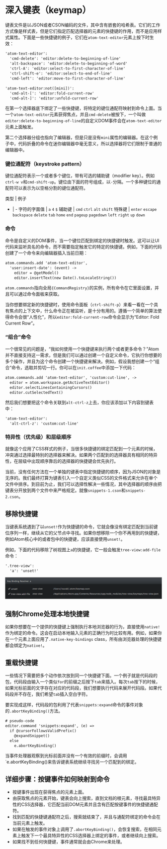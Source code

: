 <!-- 译者：Github@wizadforcel -->

# 深入键表（keymap） #

键表文件是以JSON或者CSON编码的文件，其中含有嵌套的哈希表。它们的工作方式像是样式表，但是它们指定匹配选择器的元素的快捷键的作用，而不是应用样式属性。下面是一些快捷键的例子，它们在`atom-text-editor`元素上按下时生效：

```
'atom-text-editor':
  'cmd-delete': 'editor:delete-to-beginning-of-line'
  'alt-backspace': 'editor:delete-to-beginning-of-word'
  'ctrl-A': 'editor:select-to-first-character-of-line'
  'ctrl-shift-e': 'editor:select-to-end-of-line'
  'cmd-left': 'editor:move-to-first-character-of-line'

'atom-text-editor:not([mini])':
  'cmd-alt-[': 'editor:fold-current-row'
  'cmd-alt-]': 'editor:unfold-current-row'
```

在第一个选择器底下绑定了一些快捷键，将特定的键位通配符映射到命令上面。当一个`atom-text-editor`元素获得焦点，并且`cmd-delete`被按下，一个叫做`editor:delete-to-beginning-of-line`的自定义DOM事件会在`atom-text-editor`元素上面触发。

第二个选择器分组也指向了编辑器，但是只是没有`mini`属性的编辑器。在这个例子中，代码折叠的命令在迷你编辑器中毫无意义，所以选择器将它们限制于普通的编辑器中。

### 键位通配符（keystroke pattern） ###

键位通配符表示一个或者多个键位，带有可选的辅助键（modifier key）。例如`ctrl-w v`和`cmd-shift-up`。键位由下面的符号组成，以`-`分隔。一个多种键位的通配符可以表示为以空格分割的键位通配符。

类型 | 例子
- | -
字符的字面值 | `a` `4` `$`
辅助键 | `cmd` `ctrl` `alt` `shift`
特殊键 | `enter` `escape` `backspace` `delete` `tab` `home` `end` `pageup` `pagedown` `left` `right` `up` `down`

### 命令 ###

命令是自定义的DOM事件，当一个键位匹配到绑定的快捷键时触发。这可以让UI代码来监听具名的命令，而不需要指定触发它的特定的快捷键。例如，下面的代码创建了一个命令来向编辑器插入当前日期：

```
atom.commands.add 'atom-text-editor',
  'user:insert-date': (event) ->
    editor = @getModel()
    editor.insertText(new Date().toLocaleString())
```

`atom.commands`指向全局`{CommandRegistry}`的实例，所有命令在它里面设置，并且可以通过命令面板来获取。

当你想要绑定新的快捷键时，使用命令面板（`ctrl-shift-p`）来看一看在一个具有焦点的上下文中，什么命令正在被监听，是十分有用的。遵循一个简单的算法使得命令会很“人性化”，所以`editor:fold-current-row`命令会显示为“Editor: Fold Current Row”。

### “组合”命令 ###

一个很常见的问题是，“我如何使用一个快捷键来执行两个或者更多命令？”Atom并不直接支持这一需求，但是我们可以通过创建一个自定义命令，它执行你想要的多个操作，并且为这个命令创建一个快捷键来解决。例如，假设我想创建一个“组合”命令，选取并剪切一行。你可以在`init.coffee`中添加一下代码：

```
atom.commands.add 'atom-text-editor', 'custom:cut-line', ->
  editor = atom.workspace.getActiveTextEditor()
  editor.selectLinesContainingCursors()
  editor.cutSelectedText()
```

然后我们想要把这个命令关联到`alt-ctrl-z`上去，你应该添加以下内容到键表中：

```
'atom-text-editor':
  'alt-ctrl-z': 'custom:cut-line'
```

### 特异性（优先级）和层级顺序 ###

就像这个应用了CSS样式的例子，当很多快捷键的绑定匹配到一个元素的时候，冲突通过选择最特别的选择器来解决。如果两个匹配到的选择器具有相同的特异性，在层级中出现顺序靠后的选择器的快捷键会优先执行。

当前，没有任何方法在一个单独的键表中指定快捷键的顺序，因为JSON的对象是无序的。我们最终打算为键表引入一个自定义类似CSS的文件格式来允许在单个文件中排序。到目前为止，我们可以选择性解决一些情况，其中选择器的顺序由把键表分开放到两个文件中来严格规定。就像`snippets-1.cson`和`snippets-2.cson`。

## 移除快捷键 ##

当键表系统遇到了以`unset!`作为快捷键的命令，它就会像没有绑定匹配到当前键位序列一样，继续从它的父节点中寻找。如果你想移除一个你不再用到的快捷键，例如Atom核心中的或者包中的快捷键，应该直接使用`unset!`。

例如，下面的代码移除了树视图上`a`的快捷键，它一般会触发`tree-view:add-file`命令：

```
'.tree-view':
  'a': 'unset!'
```

![](img/keybinding.png)

## 强制Chrome处理本地快捷键 ##

如果你想要在一个提供的快捷键上强制执行本地浏览器的行为，直接使用`native!`作为绑定的命令。这会在启动本地输入元素的正确行为时比较有用。例如，如果你在一个元素上面应用了`.native-key-bindings` class，所有由浏览器处理的快捷键都会绑定为`native!`。

## 重载快捷键 ##

一些情况下需要把多个动作依次放到同一个快捷键下面。一个例子就是代码段的包，代码段由输入一个类似`for`的前缀之后按下`tab`来插入。每次`tab`按下的时候，如果光标前面的文字存在对应的代码段，我们想要执行代码来展开代码段。如果代码段并不存在，我们希望`tab`插入空白字符。

要实现成这样，代码段的包利用了代表`snippets:expand`命令的事件对象的`.abortKeyBinding()`方法。

```
# pseudo-code
editor.command 'snippets:expand', (e) =>
  if @cursorFollowsValidPrefix()
    @expandSnippet()
  else
    e.abortKeyBinding()
```

当事件处理器观察到光标前面并没有一个有效的前缀时，会调用`e.abortKeyBinding()来告诉键表系统继续寻找另一个匹配到的绑定。

## 详细步骤：按键事件如何映射到命令 ##

+ 按键事件出现在获得焦点的元素上面。
+ 由获取焦点的元素开始，键表会向上搜索，直到文档的根元素，寻找最具特异性的CSS选择器，它匹配当前DOM元素并且含有匹配按键事件的快捷键通配符。
+ 找到匹配的快捷键通配符之后，搜索就结束了，并且与通配符绑定的命令会在当前元素上触发。
+ 如果在触发的事件对象上调用了`.abortKeyBinding()`，会恢复搜索，在相同元素上触发下一个最具特异性的CSS选择器上绑定的事件，或者继续向上搜索。
+ 如果找不到任何快捷键，事件通常就会由Chrome来处理。